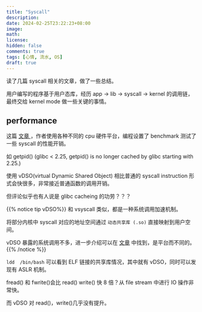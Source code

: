 ```yaml
---
title: "Syscall"
description: 
date: 2024-02-25T23:22:23+08:00
image: 
math: 
license: 
hidden: false
comments: true
tags: [心情, 流水, OS]
draft: true
---
```


读了几篇 syscall 相关的文章，做了一些总结。

用户编写的程序基于用户态库，经历 app -> lib -> syscall -> kernel 的调用链，最终交给 kernel mode 做一些关键的事情。

## performance

这篇 [文章 ](http://arkanis.de/weblog/2017-01-05-measurements-of-system-call-performance-and-overhead)，作者使用各种不同的 cpu 硬件平台，编程设置了 benchmark 测试了一些 syscall 的性能开销。

如 getpid() (glibc < 2.25, getpid() is no longer cached by glibc starting with 2.25.)

使用 vDSO(virtual Dynamic Shared Object) 相比普通的 syscall instruction 形式会快很多，非常接近普通函数的调用开销。

但评论似乎也有人说是 glibc cacheing 的功劳？？？

{{% notice tip vDSO%}}
和 vsyscall 类似，都是一种系统调用加速机制。

将部分内核中 syscall 对应的地址空间通过 `动态共享库 (.so)` 直接映射到用户空间。

vDSO 暴露的系统调用不多，进一步介绍可以在 [文章](https://tinylab.org/riscv-syscall-part3-vdso-overview/) 中找到，是平台而不同的。
{{% /notice %}}

`ldd  /bin/bash` 可以看到 ELF 链接的共享库情况，其中就有 vDSO，同时可以发现有 ASLR 机制。

fread() 和 fwrite()会比 read() write() 快 8 倍？从 file stream 中进行 IO 操作非常快。

而 vDSO 对 read()，write()几乎没有提升。